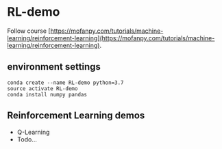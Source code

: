 # RL-demo
Follow course [https://mofanpy.com/tutorials/machine-learning/reinforcement-learning](https://mofanpy.com/tutorials/machine-learning/reinforcement-learning).
## environment settings
```shell script
conda create --name RL-demo python=3.7
source activate RL-demo
conda install numpy pandas
```

## Reinforcement Learning demos
* Q-Learning
* Todo...
